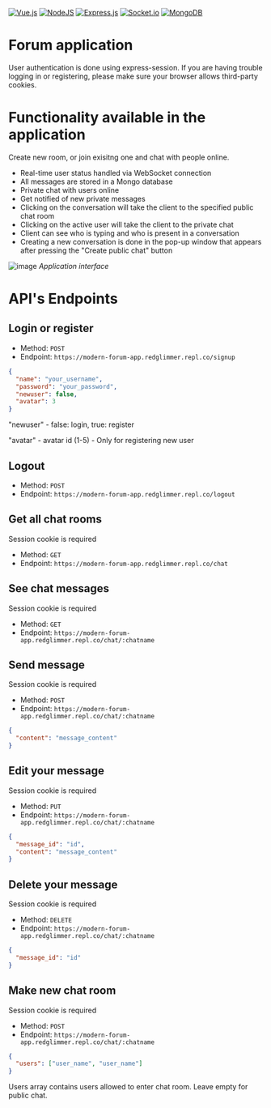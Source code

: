 [![Vue.js](https://img.shields.io/badge/vuejs-%2335495e.svg?style=for-the-badge&logo=vuedotjs&logoColor=white)](#) [![NodeJS](https://img.shields.io/badge/node.js-6DA55F?style=for-the-badge&logo=node.js&logoColor=white)](#) [![Express.js](https://img.shields.io/badge/express.js-%23404d59.svg?style=for-the-badge&logo=express&logoColor=white)](#) [![Socket.io](https://img.shields.io/badge/Socket.io-black?style=for-the-badge&logo=socket.io&badgeColor=white)](#) [![MongoDB](https://img.shields.io/badge/MongoDB-%234ea94b.svg?style=for-the-badge&logo=mongodb&logoColor=white)](#)
# Forum application

User authentication is done using express-session.
If you are having trouble logging in or registering, please make sure your browser allows third-party cookies.

# Functionality available in the application

Create new room, or join exisitng one and chat with people online.
* Real-time user status handled via WebSocket connection
* All messages are stored in a Mongo database
* Private chat with users online
* Get notified of new private messages
* Clicking on the conversation will take the client to the specified public chat room
* Clicking on the active user will take the client to the private chat
* Client can see who is typing and who is present in a conversation
* Creating a new conversation is done in the pop-up window that appears after pressing the "Create public chat" button

![image](https://github.com/SzyJar/modern-forum-application/assets/107247457/b254ea82-ddac-46c4-9e21-c8166009fb91)
*Application interface*

# API's Endpoints
## Login or register
- Method: `POST`
- Endpoint: `https://modern-forum-app.redglimmer.repl.co/signup`
```json
{
  "name": "your_username",
  "password": "your_password",
  "newuser": false,
  "avatar": 3
}
```
"newuser" - false: login, true: register

"avatar" - avatar id (1-5) - Only for registering new user
## Logout
- Method: `POST`
- Endpoint: `https://modern-forum-app.redglimmer.repl.co/logout`
## Get all chat rooms
Session cookie is required
- Method: `GET`
- Endpoint: `https://modern-forum-app.redglimmer.repl.co/chat`
## See chat messages
Session cookie is required
- Method: `GET`
- Endpoint: `https://modern-forum-app.redglimmer.repl.co/chat/:chatname`
## Send message
Session cookie is required
- Method: `POST`
- Endpoint: `https://modern-forum-app.redglimmer.repl.co/chat/:chatname`
```json
{
  "content": "message_content"
}
```
## Edit your message
Session cookie is required
- Method: `PUT`
- Endpoint: `https://modern-forum-app.redglimmer.repl.co/chat/:chatname`
```json
{
  "message_id": "id",
  "content": "message_content"
}
```
## Delete your message
Session cookie is required
- Method: `DELETE`
- Endpoint: `https://modern-forum-app.redglimmer.repl.co/chat/:chatname`
```json
{
  "message_id": "id"
}
```
## Make new chat room
Session cookie is required
- Method: `POST`
- Endpoint: `https://modern-forum-app.redglimmer.repl.co/chat/:chatname`
```json
{
  "users": ["user_name", "user_name"]
}
```
Users array contains users allowed to enter chat room. Leave empty for public chat.
